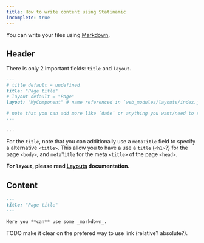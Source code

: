 ```yaml
---
title: How to write content using Statinamic
incomplete: true
---
```


You can write your files using
[Markdown](https://en.wikipedia.org/wiki/Markdown).

## Header

There is only 2 important fields: `title` and `layout`.


```md
---
# title default = undefined
title: "Page title"
# layout default = "Page"
layout: "MyComponent" # name referenced in `web_modules/layouts/index.js`

# note that you can add more like `date` or anything you want/need to sort/filter
---

...
```

For the ``title``, note that you can additionally use a ``metaTitle`` field to
specify a alternative ``<title>``.
This allow you to have a use a ``title`` (``<h1>``?) for the page ``<body>``,
and ``metaTitle`` for the meta ``<title>`` of the page ``<head>``.

**For `layout`, please read [Layouts](../layouts/) documentation.**

## Content

```md
---
title: "Page title"
---

Here you **can** use some _markdown_.
```

TODO make it clear on the prefered way to use link (relative? absolute?).
